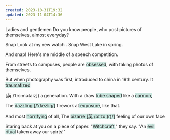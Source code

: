 ```yaml
---
created: 2023-10-31T19:32
updated: 2023-11-04T14:36
---
```

Ladies and gentlemen
Do you know people ,who post pictures of themselves, almost everyday?

Snap
Look at my new watch .
Snap
West Lake in spring.

And snap!
Here's me middle of a speech competition.

From streets to campuses, people are <span style="background:rgba(3, 135, 102, 0.2)">obsessed</span>, with taking photos of themselves.

But when photography was first, introduced to china in 19th century.
It <span style="background:rgba(3, 135, 102, 0.2)">traumatized

[英 /ˈtrɔ:mətaiz])</span> a generation.
With a draw <span style="background:rgba(3, 135, 102, 0.2)">tube shaped</span> like a <span style="background:rgba(3, 135, 102, 0.2)">cannon,</span>

The <span style="background:rgba(3, 135, 102, 0.2)">dazzling [/'dæzliŋ/]</span> firework at<span style="background:rgba(3, 135, 102, 0.2)"> exposure</span>, like that. 

And most <span style="background:rgba(3, 135, 102, 0.2)">horrifying</span> of all,
The <span style="background:rgba(3, 135, 102, 0.2)">bizarre [英 /bɪˈzɑː(r)/]</span> feeling of our own face

Staring back at you on a piece of paper.
"<span style="background:rgba(3, 135, 102, 0.2)">Witchcraft</span>," they say.
"An <span style="background:rgba(3, 135, 102, 0.2)">evil ritual</span> taken away our spirts!"






